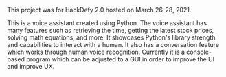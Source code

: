 This project was for HackDefy 2.0 hosted on March 26-28, 2021.

This is a voice assistant created using Python. The voice assistant has many features such as retrieving the time, getting the latest stock prices, solving math equations, and more. It showcases Python's library strength and capabilities to interact with a human. It also has a conversation feature which works through human voice recognition. Currently it is a console-based program which can be adjusted to a GUI in order to improve the UI and improve UX.
